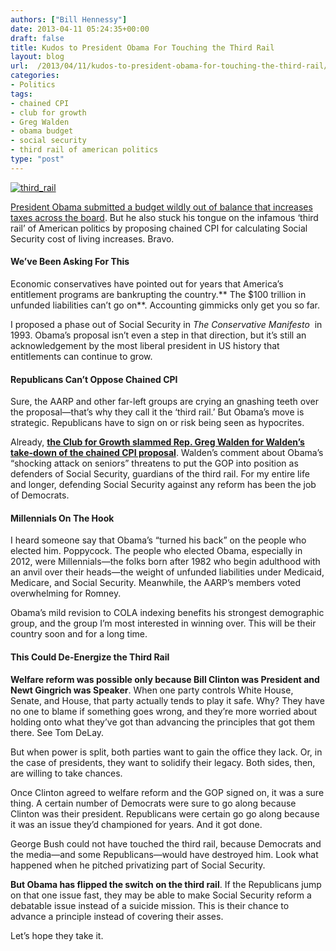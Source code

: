 ```yaml
---
authors: ["Bill Hennessy"]
date: 2013-04-11 05:24:35+00:00
draft: false
title: Kudos to President Obama For Touching the Third Rail
layout: blog
url:  /2013/04/11/kudos-to-president-obama-for-touching-the-third-rail/
categories:
- Politics
tags:
- chained CPI
- club for growth
- Greg Walden
- obama budget
- social security
- third rail of american politics
type: "post"
---
```


[![third_rail](https://hennessysview.com/wp-content/uploads/2013/04/third_rail_thumb.jpg)
](https://hennessysview.com/wp-content/uploads/2013/04/third_rail.jpg)

[President Obama submitted a budget wildly out of balance that increases taxes across the board](https://www.nationalreview.com/articles/345162/obama-s-baby-step-michael-tanner). But he also stuck his tongue on the infamous ‘third rail’ of American politics by proposing chained CPI for calculating Social Security cost of living increases. Bravo.


#### We’ve Been Asking For This


Economic conservatives have pointed out for years that America’s entitlement programs are bankrupting the country.** The $100 trillion in unfunded liabilities can’t go on**. Accounting gimmicks only get you so far.

I proposed a phase out of Social Security in _The Conservative Manifesto_  in 1993. Obama’s proposal isn’t even a step in that direction, but it’s still an acknowledgement by the most liberal president in US history that entitlements can continue to grow.


#### Republicans Can’t Oppose Chained CPI


Sure, the AARP and other far-left groups are crying an gnashing teeth over the proposal—that’s why they call it the ‘third rail.’ But Obama’s move is strategic. Republicans have to sign on or risk being seen as hypocrites.

Already, **[the Club for Growth slammed Rep. Greg Walden for Walden’s take-down of the chained CPI proposal](https://www.businessinsider.com/social-security-cuts-chained-cpi-greg-walden-club-for-growth-2013-4)**. Walden’s comment about Obama’s “shocking attack on seniors” threatens to put the GOP into position as defenders of Social Security, guardians of the third rail. For my entire life and longer, defending Social Security against any reform has been the job of Democrats.


#### Millennials On The Hook


I heard someone say that Obama’s “turned his back” on the people who elected him. Poppycock. The people who elected Obama, especially in 2012, were Millennials—the folks born after 1982 who begin adulthood with an anvil over their heads—the weight of unfunded liabilities under Medicaid, Medicare, and Social Security. Meanwhile, the AARP’s members voted overwhelming for Romney.

Obama’s mild revision to COLA indexing benefits his strongest demographic group, and the group I’m most interested in winning over. This will be their country soon and for a long time.


#### This Could De-Energize the Third Rail


**Welfare reform was possible only because Bill Clinton was President and Newt Gingrich was Speaker**. When one party controls White House, Senate, and House, that party actually tends to play it safe. Why? They have no one to blame if something goes wrong, and they’re more worried about holding onto what they’ve got than advancing the principles that got them there. See Tom DeLay.

But when power is split, both parties want to gain the office they lack. Or, in the case of presidents, they want to solidify their legacy. Both sides, then, are willing to take chances.

Once Clinton agreed to welfare reform and the GOP signed on, it was a sure thing. A certain number of Democrats were sure to go along because Clinton was their president. Republicans were certain go go along because it was an issue they’d championed for years. And it got done.

George Bush could not have touched the third rail, because Democrats and the media—and some Republicans—would have destroyed him. Look what happened when he pitched privatizing part of Social Security.

**But Obama has flipped the switch on the third rail**. If the Republicans jump on that one issue fast, they may be able to make Social Security reform a debatable issue instead of a suicide mission. This is their chance to advance a principle instead of covering their asses.

Let’s hope they take it.
